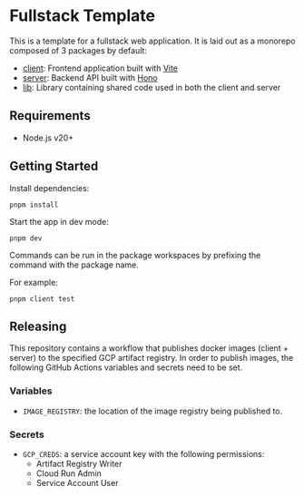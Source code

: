# Fullstack Template

This is a template for a fullstack web application.
It is laid out as a monorepo composed of 3 packages by default:

- [client](./packages/client/README.md): Frontend application built with [Vite](https://vitejs.dev/)
- [server](./packages/server/README.md): Backend API built with [Hono](https://hono.dev/)
- [lib](./packages/lib/README.md): Library containing shared code used in both the client and server

## Requirements

- Node.js v20+

## Getting Started

Install dependencies:

```
pnpm install
```

Start the app in dev mode:

```
pnpm dev
```

Commands can be run in the package workspaces by prefixing the command with the package name.

For example:

```
pnpm client test
```

## Releasing

This repository contains a workflow that publishes docker images (client + server) to the specified GCP artifact registry.
In order to publish images, the following GitHub Actions variables and secrets need to be set.

### Variables

- `IMAGE_REGISTRY`: the location of the image registry being published to.

### Secrets

- `GCP_CREDS`: a service account key with the following permissions:
  - Artifact Registry Writer
  - Cloud Run Admin
  - Service Account User
